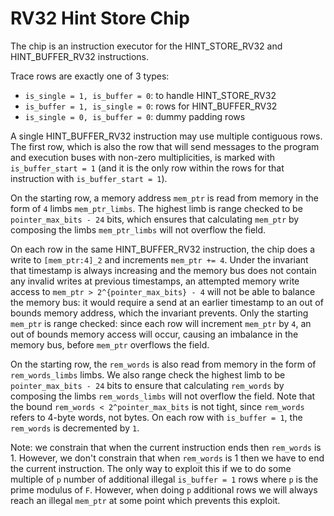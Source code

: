 # RV32 Hint Store Chip

The chip is an instruction executor for the HINT_STORE_RV32 and HINT_BUFFER_RV32 instructions.

Trace rows are exactly one of 3 types:
- `is_single = 1, is_buffer = 0`: to handle HINT_STORE_RV32
- `is_buffer = 1, is_single = 0`: rows for HINT_BUFFER_RV32
- `is_single = 0, is_buffer = 0`: dummy padding rows

A single HINT_BUFFER_RV32 instruction may use multiple contiguous rows. The first row,
which is also the row that will send messages to the program and execution buses with non-zero
multiplicities, is marked with `is_buffer_start = 1` (and it is the only row within the rows for that
instruction with `is_buffer_start = 1`).

On the starting row, a memory address `mem_ptr` is read from memory in the form of `4` limbs `mem_ptr_limbs`. The highest limb is range checked to be `pointer_max_bits - 24` bits, which ensures that calculating `mem_ptr` by composing the limbs `mem_ptr_limbs` will not overflow the field.

On each row in the same HINT_BUFFER_RV32 instruction, the chip does a write to `[mem_ptr:4]_2` and increments `mem_ptr += 4`.
Under the invariant that timestamp is always increasing and the memory bus does not contain any invalid writes at previous timestamps, an attempted memory write access to `mem_ptr > 2^{pointer_max_bits} - 4` will not be able to balance the memory bus: it would require a send at an earlier timestamp to an out of bounds memory address, which the invariant prevents.
Only the starting `mem_ptr` is range checked: since each row will increment `mem_ptr` by `4`, an out
of bounds memory access will occur, causing an imbalance in the memory bus, before `mem_ptr` overflows the field.

On the starting row, the `rem_words` is also read from memory in the form of `rem_words_limbs` limbs.
We also range check the highest limb to be `pointer_max_bits - 24` bits to ensure that calculating `rem_words` by composing the limbs `rem_words_limbs` will not overflow the field. Note that the bound `rem_words < 2^pointer_max_bits` is not tight, since `rem_words` refers to 4-byte words, not bytes.
On each row with `is_buffer = 1`, the `rem_words` is decremented by `1`.

Note: we constrain that when the current instruction ends then `rem_words` is 1. However, we don't constrain that when `rem_words` is 1 then we have to end the current instruction. The only way to exploit this if we to do some multiple of `p` number of additional illegal `is_buffer = 1` rows where `p` is the prime modulus of `F`. However, when doing `p` additional rows we will always reach an illegal `mem_ptr` at some point which prevents this exploit.
